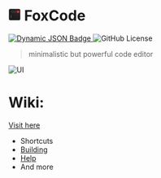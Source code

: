 
<h1><img src="./res/img/icon.png" height="24"> FoxCode</h1>


[![Dynamic JSON Badge](https://img.shields.io/badge/dynamic/json?url=https%3A%2F%2Fraw.githubusercontent.com%2FHaeri%2Fmonolith-code%2Fmaster%2Fpackage.json&query=%24%5B'version'%5D&style=flat-square&label=Version&color=blue)
](https://github.com/Haeri/monolith-code/releases/latest)![GitHub License](https://img.shields.io/github/license/FoxyIsCoding/FoxCode?style=flat-square)


> minimalistic but powerful code editor

![UI](https://raw.githubusercontent.com/Haeri/monolith-code/master/docs/res/img/screenshot.png)

# Wiki: 
   [Visit here](https://foxcode-1.gitbook.io/untitled/)
   

 - Shortcuts 
 - [Building](https://foxcode-1.gitbook.io/untitled/devolopment)
 - [Help](https://foxcode-1.gitbook.io/untitled/help)
 - And more
